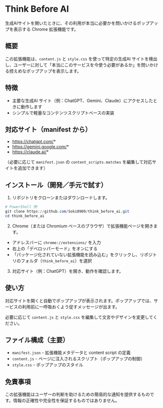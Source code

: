 # Think Before AI

生成AIサイトを開いたときに、その利用が本当に必要かを問いかけるポップアップを表示する Chrome 拡張機能です。

## 概要

この拡張機能は、`content.js` と `style.css` を使って特定の生成AI サイトを検出し、ユーザーに対して「本当にこのサービスを今使う必要があるか」を問いかける控えめなポップアップを表示します。

## 特徴

- 主要な生成AI サイト（例：ChatGPT、Gemini、Claude）にアクセスしたときに動作します
- シンプルで軽量なコンテンツスクリプトベースの実装

## 対応サイト（manifest から）

- https://chatgpt.com/*
- https://gemini.google.com/*
- https://claude.ai/*

（必要に応じて `manifest.json` の `content_scripts.matches` を編集して対応サイトを追加できます）

## インストール（開発／手元で試す）

1. リポジトリをクローンまたはダウンロードします。

```powershell
# PowerShell 例
git clone https://github.com/Soki0909/think_before_ai.git
cd think_before_ai
```

2. Chrome（または Chromium ベースのブラウザ）で拡張機能ページを開きます。

- アドレスバーに `chrome://extensions/` を入力
- 右上の「デベロッパーモード」をオンにする
- 「パッケージ化されていない拡張機能を読み込む」をクリックし、リポジトリのフォルダ（`think_before_ai`）を選択

3. 対応サイト（例：ChatGPT）を開き、動作を確認します。

## 使い方

対応サイトを開くと自動でポップアップが表示されます。ポップアップでは、サービスの利用前に一呼吸おくよう促すメッセージが出ます。

必要に応じて `content.js` と `style.css` を編集して文言やデザインを変更してください。

## ファイル構成（主要）

- `manifest.json` - 拡張機能メタデータと content script の定義
- `content.js` - ページに注入されるスクリプト（ポップアップの制御）
- `style.css` - ポップアップのスタイル

## 免責事項

この拡張機能はユーザーの判断を助けるための簡易的な通知を提供するものです。情報の正確性や完全性を保証するものではありません。

